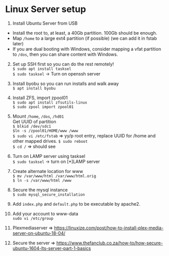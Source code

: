 Linux Server setup
==================

1. Install Ubuntu Server from USB<br>
- Install the root to, at least, a 40Gb partition. 100Gb should be enough.<br>
- Map ```/home``` to a large ext4 partition (if possible) (we can add it in fstab later)<br>
- If you are dual booting with Windows, consider mapping a vfat partition to ```/dos```, then you can share content with Windows.<br>

2. Set up SSH first so you can do the rest remotely!<br>
```$ sudo apt install tasksel```<br>
```$ sudo tasksel``` -> Turn on openssh server<br>

2. Install byobu so you can run installs and walk away<br>
```$ apt install byobu```<br>

3. Install ZFS, import zpool01<br>
```$ sudo apt install zfsutils-linux```<br>
```$ sudo zpool import zpool01```<br>

4. Mount ```/home```, ```/dos```, ```/hd01```<br>
Get UUID of partition<br>
```$ blkid /dev/sdc1```<br>
```$ln -s /zpool01/HOME/www /www```<br>
```$ sudo vi /etc/fstab``` => yy/p root entry, replace UUID for /home and other mapped drives.
```$ sudo reboot```<br>
```$ cd /``` => should see 

5. Turn on LAMP server using tasksel<br>
```$ sudo tasksel``` -> turn on [*]LAMP server<br>

6. Create alternate location for www<br>
```$ mv /var/www/html /var/www/html.orig```<br>
```$ ln -s /var/www/html /www```<br>

7. Secure the mysql instance<br>
```$ sudo mysql_secure_installation```<br>

8. Add ```index.php``` and ```default.php``` to be executable by apache2.<br>

9. Add your account to www-data<br>
```sudo vi /etc/group```<br>

1. Plexmediaserver => https://linuxize.com/post/how-to-install-plex-media-server-on-ubuntu-18-04/<br>

1. Secure the server => https://www.thefanclub.co.za/how-to/how-secure-ubuntu-1604-lts-server-part-1-basics


